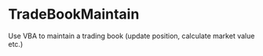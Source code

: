 # TradeBookMaintain
Use VBA to maintain a trading book (update position, calculate market value etc.)
